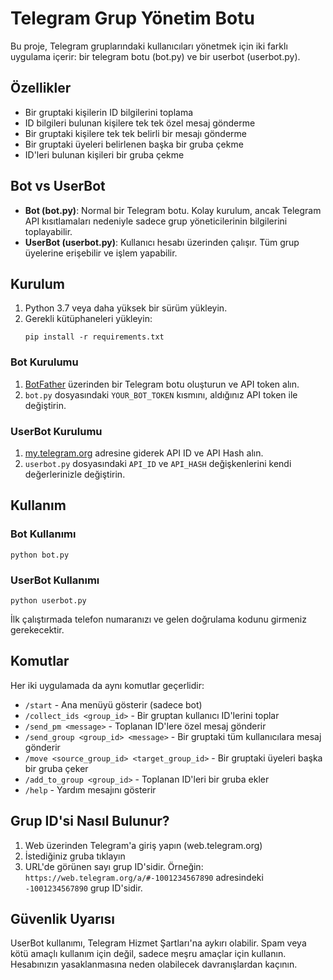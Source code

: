 # Telegram Grup Yönetim Botu

Bu proje, Telegram gruplarındaki kullanıcıları yönetmek için iki farklı uygulama içerir: bir telegram botu (bot.py) ve bir userbot (userbot.py).

## Özellikler

- Bir gruptaki kişilerin ID bilgilerini toplama
- ID bilgileri bulunan kişilere tek tek özel mesaj gönderme
- Bir gruptaki kişilere tek tek belirli bir mesajı gönderme
- Bir gruptaki üyeleri belirlenen başka bir gruba çekme
- ID'leri bulunan kişileri bir gruba çekme

## Bot vs UserBot

- **Bot (bot.py)**: Normal bir Telegram botu. Kolay kurulum, ancak Telegram API kısıtlamaları nedeniyle sadece grup yöneticilerinin bilgilerini toplayabilir.
- **UserBot (userbot.py)**: Kullanıcı hesabı üzerinden çalışır. Tüm grup üyelerine erişebilir ve işlem yapabilir.

## Kurulum

1. Python 3.7 veya daha yüksek bir sürüm yükleyin.
2. Gerekli kütüphaneleri yükleyin:
   ```
   pip install -r requirements.txt
   ```

### Bot Kurulumu
1. [BotFather](https://t.me/BotFather) üzerinden bir Telegram botu oluşturun ve API token alın.
2. `bot.py` dosyasındaki `YOUR_BOT_TOKEN` kısmını, aldığınız API token ile değiştirin.

### UserBot Kurulumu
1. [my.telegram.org](https://my.telegram.org) adresine giderek API ID ve API Hash alın.
2. `userbot.py` dosyasındaki `API_ID` ve `API_HASH` değişkenlerini kendi değerlerinizle değiştirin.

## Kullanım

### Bot Kullanımı
```
python bot.py
```

### UserBot Kullanımı
```
python userbot.py
```

İlk çalıştırmada telefon numaranızı ve gelen doğrulama kodunu girmeniz gerekecektir.

## Komutlar

Her iki uygulamada da aynı komutlar geçerlidir:

- `/start` - Ana menüyü gösterir (sadece bot)
- `/collect_ids <group_id>` - Bir gruptan kullanıcı ID'lerini toplar
- `/send_pm <message>` - Toplanan ID'lere özel mesaj gönderir
- `/send_group <group_id> <message>` - Bir gruptaki tüm kullanıcılara mesaj gönderir
- `/move <source_group_id> <target_group_id>` - Bir gruptaki üyeleri başka bir gruba çeker
- `/add_to_group <group_id>` - Toplanan ID'leri bir gruba ekler
- `/help` - Yardım mesajını gösterir

## Grup ID'si Nasıl Bulunur?

1. Web üzerinden Telegram'a giriş yapın (web.telegram.org)
2. İstediğiniz gruba tıklayın
3. URL'de görünen sayı grup ID'sidir. Örneğin: `https://web.telegram.org/a/#-1001234567890` adresindeki `-1001234567890` grup ID'sidir.

## Güvenlik Uyarısı

UserBot kullanımı, Telegram Hizmet Şartları'na aykırı olabilir. Spam veya kötü amaçlı kullanım için değil, sadece meşru amaçlar için kullanın. Hesabınızın yasaklanmasına neden olabilecek davranışlardan kaçının. 